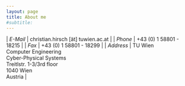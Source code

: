 ```yaml
---
layout: page
title: About me
#subtitle: 
---
```


| *E-Mail*  | christian.hirsch [ät] tuwien.ac.at |
| *Phone*   | +43 (0) 1 58801 - 18215 |
| *Fax*     | +43 (0) 1 58801 - 18299 |
| *Address* | TU Wien <br> Computer Engineering <br> Cyber-Physical Systems <br> Treitlstr. 1-3/3rd floor<br>1040 Wien<br>Austria |
